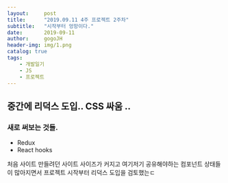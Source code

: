 ```yaml
---
layout:     post
title:      "2019.09.11 4주 프로젝트 2주차"
subtitle:   "시작부터 엉망이다."
date:       2019-09-11
author:     gogoJH
header-img: img/1.png
catalog: true
tags:
    - 개발일기
    - JS
    - 프로젝트
---
```


## 중간에 리덕스 도입.. CSS 싸움 ..

### 새로 써보는 것들.
 - Redux 
 - React hooks

처음 사이트 만들려던 사이트 사이즈가 커지고 여기저기 
공유해야하는 컴포넌트 상태들이 많아지면서 프로젝트 시작부터
리덕스 도입을 검토했는ㄷ
<!--stackedit_data:
eyJoaXN0b3J5IjpbMTIzNTA0OTEyNSwxNjcxNTY3NTMxXX0=
-->